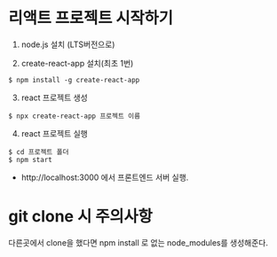 
# 리액트 프로젝트 시작하기

1. node.js 설치 (LTS버전으로)

2. create-react-app 설치(최초 1번)
```
$ npm install -g create-react-app
```

3. react 프로젝트 생성
```
$ npx create-react-app 프로젝트 이름
```

4. react 프로젝트 실행
```
$ cd 프로젝트 폴더
$ npm start
```

- http://localhost:3000 에서 프론트엔드 서버 실행.

# git clone 시 주의사항
 다른곳에서 clone을 했다면 npm install 로 없는 node_modules를 생성해준다.